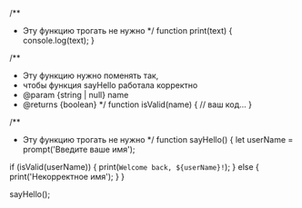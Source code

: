 /**
* Эту функцию трогать не нужно
  */
  function print(text) {
  console.log(text);
  }

/**
* Эту функцию нужно поменять так,
* чтобы функция sayHello работала корректно
* @param {string | null} name
* @returns {boolean}
  */
  function isValid(name) {
  // ваш код...
  }

/**
* Эту функцию трогать не нужно
  */
  function sayHello() {
  let userName = prompt('Введите ваше имя');

if (isValid(userName)) {
print(`Welcome back, ${userName}!`);
} else {
print('Некорректное имя');
}
}

sayHello();
